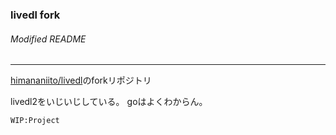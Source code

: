### livedl fork 
###### Modified README
---

[himananiito/livedl](https://github.com/himananiito/livedl)のforkリポジトリ

livedl2をいじいじしている。
goはよくわからん。

    WIP:Project